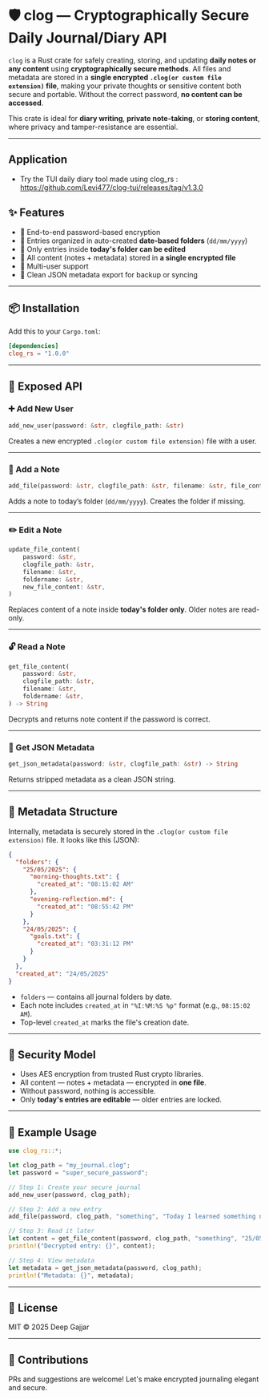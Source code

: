 # 🛡️ clog — Cryptographically Secure Daily Journal/Diary API 

`clog` is a Rust crate for safely creating, storing, and updating **daily notes or any content** using **cryptographically secure methods**. All files and metadata are stored in a **single encrypted `.clog(or custom file extension)` file**, making your private thoughts or sensitive content both secure and portable. Without the correct password, **no content can be accessed**.

This crate is ideal for **diary writing**, **private note-taking**, or **storing content**, where privacy and tamper-resistance are essential.

---

## Application 

- Try the TUI daily diary tool made using clog_rs : https://github.com/Levi477/clog-tui/releases/tag/v1.3.0

## ✨ Features

- 🔐 End-to-end password-based encryption
- 📁 Entries organized in auto-created **date-based folders** (`dd/mm/yyyy`)
- 📝 Only entries inside **today's folder can be edited**
- 📄 All content (notes + metadata) stored in **a single encrypted file**
- 👥 Multi-user support
- 🧾 Clean JSON metadata export for backup or syncing

---

## 📦 Installation

Add this to your `Cargo.toml`:

```toml
[dependencies]
clog_rs = "1.0.0"
```

---

## 🔧 Exposed API

### ➕ Add New User

```rust
add_new_user(password: &str, clogfile_path: &str)
```

Creates a new encrypted `.clog(or custom file extension)` file with a user.

---

### 📄 Add a Note

```rust
add_file(password: &str, clogfile_path: &str, filename: &str, file_content: &str)
```

Adds a note to today’s folder (`dd/mm/yyyy`). Creates the folder if missing.

---

### ✏️ Edit a Note

```rust
update_file_content(
    password: &str,
    clogfile_path: &str,
    filename: &str,
    foldername: &str,
    new_file_content: &str,
)
```

Replaces content of a note inside **today's folder only**. Older notes are read-only.

---

### 🔓 Read a Note

```rust
get_file_content(
    password: &str,
    clogfile_path: &str,
    filename: &str,
    foldername: &str,
) -> String
```

Decrypts and returns note content if the password is correct.

---

### 🧠 Get JSON Metadata

```rust
get_json_metadata(password: &str, clogfile_path: &str) -> String
```

Returns stripped metadata as a clean JSON string.

---

## 🧱 Metadata Structure

Internally, metadata is securely stored in the `.clog(or custom file extension)` file. It looks like this (JSON):

```json
{
  "folders": {
    "25/05/2025": {
      "morning-thoughts.txt": {
        "created_at": "08:15:02 AM"
      },
      "evening-reflection.md": {
        "created_at": "08:55:42 PM"
      }
    },
    "24/05/2025": {
      "goals.txt": {
        "created_at": "03:31:12 PM"
      }
    }
  },
  "created_at": "24/05/2025"
}
```

- `folders` — contains all journal folders by date.
- Each note includes `created_at` in `"%I:%M:%S %p"` format (e.g., `08:15:02 AM`).
- Top-level `created_at` marks the file's creation date.

---

## 🔐 Security Model

- Uses AES encryption from trusted Rust crypto libraries.
- All content — notes + metadata — encrypted in **one file**.
- Without password, nothing is accessible.
- Only **today's entries are editable** — older entries are locked.

---

## 🚀 Example Usage

```rust
use clog_rs::*;

let clog_path = "my_journal.clog";
let password = "super_secure_password";

// Step 1: Create your secure journal
add_new_user(password, clog_path);

// Step 2: Add a new entry
add_file(password, clog_path, "something", "Today I learned something new...");

// Step 3: Read it later
let content = get_file_content(password, clog_path, "something", "25/05/2025");
println!("Decrypted entry: {}", content);

// Step 4: View metadata
let metadata = get_json_metadata(password, clog_path);
println!("Metadata: {}", metadata);
```

---

## 📄 License

MIT © 2025 Deep Gajjar

---

## 🤝 Contributions

PRs and suggestions are welcome! Let's make encrypted journaling elegant and secure.
